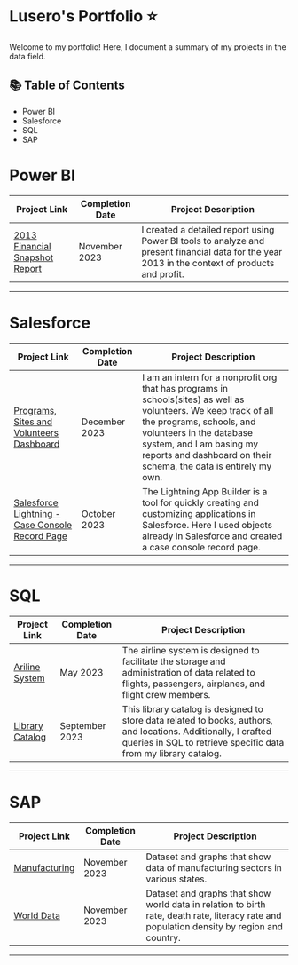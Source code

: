 #  Lusero's Portfolio ⭐

Welcome to my portfolio! Here, I document a summary of my projects in the data field. 

## 📚 Table of Contents
- Power BI 
- Salesforce
- SQL
- SAP

# Power BI  

| Project Link | Completion Date | Project Description | 
|---|---|---|
| [2013 Financial Snapshot Report](https://github.com/LuseroNajera/Power-BI-projects/blob/4c4ff8f96b560d2b21a06340102e690f4b5862ab/Financials%202013%20.md) | November 2023 | I created a detailed report using Power BI tools to analyze and present financial data for the year 2013 in the context of products and profit. | 

***

# Salesforce 

| Project Link | Completion Date | Project Description | 
|---|---|---|
| [Programs, Sites and Volunteers Dashboard](https://github.com/LuseroNajera/Salesforce-Projects/blob/719127bde4fa4604ac42180256e231283650e056/Programs%2C%20Sites%20and%20Volunteers%20Dashboard.md) | December 2023 | I am an intern for a nonprofit org that has programs in schools(sites) as well as volunteers. We keep track of all the programs, schools, and volunteers in the database system, and I am basing my reports and dashboard on their schema, the data is entirely my own.|
| [Salesforce Lightning - Case Console Record Page](https://github.com/LuseroNajera/Salesforce-Projects/blob/88da118f90ad1e55a4a78c9290824ffa02d5a86e/Case%20Console%20Record%20Page.md) | October 2023 | The Lightning App Builder is a tool for quickly creating and customizing applications in Salesforce. Here I used objects already in Salesforce and created a case console record page.|

***

# SQL

| Project Link | Completion Date | Project Description | 
|---|---|---|
|[Ariline System](https://github.com/LuseroNajera/SQL-Projects/blob/64661f97e340140c436530f491ca77d0232d10e2/Airline%20System.md) | May 2023 | The airline system is designed to facilitate the storage and administration of data related to flights, passengers, airplanes, and flight crew members. |
|[Library Catalog](https://github.com/LuseroNajera/SQL-Projects/blob/b54073874cfa3170692acef3444d55a8bcdf6262/Library%20Catalog.md)| September 2023 | This library catalog is designed to store data related to books, authors, and locations. Additionally, I crafted queries in SQL to retrieve specific data from my library catalog. |

***

# SAP
| Project Link | Completion Date | Project Description | 
|---|---|---|
| [Manufacturing](https://github.com/LuseroNajera/SAP-Projects/blob/27a8c000de0534123f5bd5dfadaa490a795fc168/Manufacturing.md) | November 2023 | Dataset and graphs that show data of manufacturing sectors in various states. |
| [World Data](https://github.com/LuseroNajera/SAP-Projects/blob/657f85709ef5b235a73a71adb3fefc83973be577/World%20Data.md)| November 2023 | Dataset and graphs that show world data in relation to birth rate, death rate, literacy rate and population density by region and country. |

***

